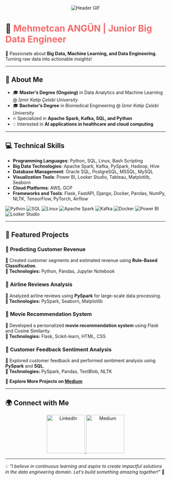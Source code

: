 <p align="center">
  <img src="https://media3.giphy.com/media/bGgsc5mWoryfgKBx1u/giphy.gif" alt="Header GIF">
</p>

# 🌟 <span style="color: #F56B6B;">Mehmetcan ANGÜN | Junior Big Data Engineer</span> 
🚀 Passionate about **Big Data, Machine Learning, and Data Engineering**. Turning raw data into actionable insights!  

---

## 📌 About Me
- 🎓 **Master’s Degree (Ongoing)** in Data Analytics and Machine Learning @ *İzmir Katip Çelebi University*
- 🎓 **Bachelor’s Degree** in Biomedical Engineering @ *İzmir Katip Çelebi University*
- 🔥 Specialized in **Apache Spark, Kafka, SQL, and Python**
- 💡 Interested in **AI applications in healthcare and cloud computing**

---

## 💻 Technical Skills

- **Programming Languages**: Python, SQL, Linux, Bash Scripting
- **Big Data Technologies**: Apache Spark, Kafka, PySpark, Hadoop, Hive
- **Database Management**: Oracle SQL, PostgreSQL, MSSQL, MySQL
- **Visualization Tools**: Power BI, Looker Studio, Tableau, Matplotlib, Seaborn
- **Cloud Platforms**: AWS, GCP
- **Frameworks and Tools**: Flask, FastAPI, Django, Docker, Pandas, NumPy, NLTK, TensorFlow, PyTorch, Airflow

![Python](https://img.shields.io/badge/Python-3776AB?style=for-the-badge&logo=python&logoColor=white) 
![SQL](https://img.shields.io/badge/SQL-4479A1?style=for-the-badge&logo=postgresql&logoColor=white)
![Linux](https://img.shields.io/badge/Linux-FCC624?style=for-the-badge&logo=linux&logoColor=black)
![Apache Spark](https://img.shields.io/badge/Apache%20Spark-FDB813?style=for-the-badge&logo=apachespark&logoColor=black)
![Kafka](https://img.shields.io/badge/Apache%20Kafka-231F20?style=for-the-badge&logo=apachekafka&logoColor=white)
![Docker](https://img.shields.io/badge/Docker-2496ED?style=for-the-badge&logo=docker&logoColor=white)
![Power BI](https://img.shields.io/badge/Power%20BI-F2C811?style=for-the-badge&logo=powerbi&logoColor=black)
![Looker Studio](https://img.shields.io/badge/Looker%20Studio-4285F4?style=for-the-badge&logo=looker&logoColor=white)

---

## 🚀 Featured Projects

### 🎯 **Predicting Customer Revenue**
📌 Created customer segments and estimated revenue using **Rule-Based Classification**.  
**🔹 Technologies:** Python, Pandas, Jupyter Notebook  

### 🎯 **Airline Reviews Analysis**
📌 Analyzed airline reviews using **PySpark** for large-scale data processing.  
**🔹 Technologies:** PySpark, Seaborn, Matplotlib  

### 🎯 **Movie Recommendation System**
📌 Developed a personalized **movie recommendation system** using Flask and Cosine Similarity.  
**🔹 Technologies:** Flask, Scikit-learn, HTML, CSS  

### 🎯 **Customer Feedback Sentiment Analysis**
📌 Explored customer feedback and performed sentiment analysis using **PySpark** and **SQL**.  
**🔹 Technologies:** PySpark, Pandas, TextBlob, NLTK  

🔗 **Explore More Projects on [Medium](https://medium.com/@Mehmtcnangn)**

---

## 🌍 Connect with Me

<p align="center">
  <a href="https://www.linkedin.com/in/mehmetcan-angün-28353406-ma">
    <img src="https://media1.giphy.com/media/CCPw50IMVRu0DVwd0A/giphy.gif" width="120px" alt="LinkedIn">
  </a>
  <a href="https://medium.com/@Mehmtcnangn">
    <img src="https://media3.giphy.com/media/Wq8i42KPEkv73G9Y4p/giphy.gif" width="120px" alt="Medium">
  </a>
</p>

---

💡 *"I believe in continuous learning and aspire to create impactful solutions in the data engineering domain. Let's build something amazing together!"* 🚀
